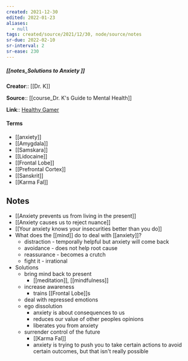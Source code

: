 ```yaml
---
created: 2021-12-30 
edited: 2022-01-23
aliases:
  - null
tags: created/source/2021/12/30, node/source/notes
sr-due: 2022-02-10
sr-interval: 2
sr-ease: 230
---
```


##### [[notes_Solutions to Anxiety ]]
**Creator**:: [[Dr. K]]
 
**Source**:: [[course_Dr. K's Guide to Mental Health]]

**Link**:: [Healthy Gamer](https://coaching.healthygamer.gg/guide/lessons/solutions-to-anxiety)

#### Terms
- [[anxiety]]
- [[Amygdala]]
- [[Samskara]]
- [[Lidocaine]]
- [[Frontal Lobe]]
- [[Prefrontal Cortex]]
- [[Sanskrit]]
- [[Karma Fal]]

## Notes
- [[Anxiety prevents us from living in the present]]
- [[Anxiety causes us to reject nuance]]
- [[Your anxiety knows your insecurities better than you do]]
- What does the [[mind]] do to deal with [[anxiety]]?
	- distraction - temporally helpful but anxiety will come back
	-  avoidance - does not help root cause
	- reassurance - becomes a crutch
	- fight it - irrational
- Solutions
	- bring mind back to present
		- [[meditation]], [[mindfulness]]
	- increase awareness
		- trains [[Frontal Lobe]]s 
	- deal with repressed emotions 
	- ego dissolution
		- anxiety is about consequences to us
		- reduces our value of other peoples opinions
		- liberates you from anxiety
	- surrender control of the future
		- [[Karma Fal]]
		- anxiety is trying to push you to take certain actions to avoid certain outcomes, but that isn't really possible 